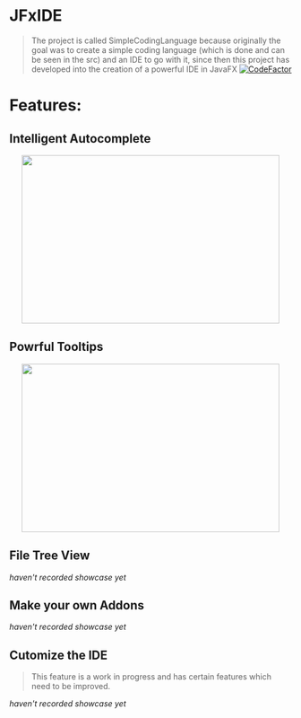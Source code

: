 # JFxIDE
> The project is called SimpleCodingLanguage because originally the goal was to create a simple coding language (which is done and can be seen in the src) and an IDE to go with it, since then this project has developed into the creation of a powerful IDE in JavaFX
[![CodeFactor](https://www.codefactor.io/repository/github/zev-g/simplecodinglanguage/badge)](https://www.codefactor.io/repository/github/zev-g/simplecodinglanguage)

# Features:

## Intelligent Autocomplete

<p align="center">
  <img width="460" height="300" src="https://i.imgur.com/PXjvewP.gif">
</p>

## Powrful Tooltips

<p align="center">
  <img width="460" height="300" src="https://i.imgur.com/PMk7zvv.gif">
</p>

## File Tree View

_haven't recorded showcase yet_

## Make your own Addons

_haven't recorded showcase yet_

## Cutomize the IDE

> This feature is a work in progress and has certain features which need to be improved.

_haven't recorded showcase yet_

